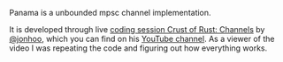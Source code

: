 Panama is a unbounded mpsc channel implementation.

It is developed through live [coding session Crust of Rust: Channels](https://www.youtube.com/watch?v=b4mS5UPHh20) by [@jonhoo](https://github.com/jonhoo), which you can find on his [YouTube channel](https://www.youtube.com/channel/UC_iD0xppBwwsrM9DegC5cQQ).
As a viewer of the video I was repeating the code and figuring out how everything works.
